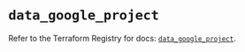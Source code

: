 # `data_google_project`

Refer to the Terraform Registry for docs: [`data_google_project`](https://registry.terraform.io/providers/hashicorp/google/6.8.0/docs/data-sources/project).
